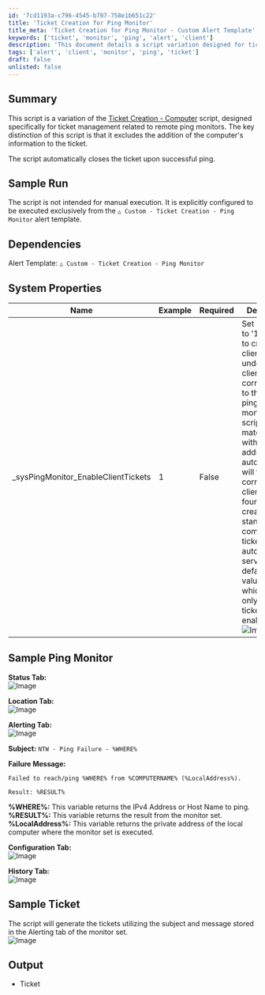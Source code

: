```yaml
---
id: '7cd1193a-c796-4545-b707-758e1b651c22'
title: 'Ticket Creation for Ping Monitor'
title_meta: 'Ticket Creation for Ping Monitor - Custom Alert Template'
keywords: ['ticket', 'monitor', 'ping', 'alert', 'client']
description: 'This document details a script variation designed for ticket management related to remote ping monitors. It focuses on automatically closing tickets upon successful pings and excludes computer information from ticket creation. The script is intended for use with a specific alert template and includes system properties and sample configurations.'
tags: ['alert', 'client', 'monitor', 'ping', 'ticket']
draft: false
unlisted: false
---
```

## Summary

This script is a variation of the [Ticket Creation - Computer](https://proval.itglue.com/DOC-5078775-9098338) script, designed specifically for ticket management related to remote ping monitors. The key distinction of this script is that it excludes the addition of the computer's information to the ticket.

The script automatically closes the ticket upon successful ping.

## Sample Run

The script is not intended for manual execution. It is explicitly configured to be executed exclusively from the `△ Custom - Ticket Creation - Ping Monitor` alert template.

## Dependencies

Alert Template: `△ Custom - Ticket Creation - Ping Monitor`

## System Properties

| Name                              | Example | Required | Description                                                                                                                                                                                                                                                                                                                                                                    |
|-----------------------------------|---------|----------|--------------------------------------------------------------------------------------------------------------------------------------------------------------------------------------------------------------------------------------------------------------------------------------------------------------------------------------------------------------------------------|
| _sysPingMonitor_EnableClientTickets | 1       | False    | Set its value to '1' in order to create client tickets under the client corresponding to the IP being pinged in the monitor. The script will match the IP with the router address in the automate and will fetch the corresponding client. If not found, it will create the standard computer tickets on the automate server. By default, its value is '0' which means only standard tickets are enabled. ![Image](../../../static/img/Ticket-Creation---Ping-Monitor/image_1.png) |

## Sample Ping Monitor

**Status Tab:**  
![Image](../../../static/img/Ticket-Creation---Ping-Monitor/image_2.png)

**Location Tab:**  
![Image](../../../static/img/Ticket-Creation---Ping-Monitor/image_3.png)

**Alerting Tab:**  
![Image](../../../static/img/Ticket-Creation---Ping-Monitor/image_4.png)

**Subject:** `NTW - Ping Failure - %WHERE%`

**Failure Message:**  
```
Failed to reach/ping %WHERE% from %COMPUTERNAME% (%LocalAddress%).

Result: %RESULT%
```

**%WHERE%:** This variable returns the IPv4 Address or Host Name to ping.  
**%RESULT%:** This variable returns the result from the monitor set.  
**%LocalAddress%:** This variable returns the private address of the local computer where the monitor set is executed.

**Configuration Tab:**  
![Image](../../../static/img/Ticket-Creation---Ping-Monitor/image_5.png)

**History Tab:**  
![Image](../../../static/img/Ticket-Creation---Ping-Monitor/image_6.png)

## Sample Ticket

The script will generate the tickets utilizing the subject and message stored in the Alerting tab of the monitor set.  
![Image](../../../static/img/Ticket-Creation---Ping-Monitor/image_7.png)

## Output

- Ticket






